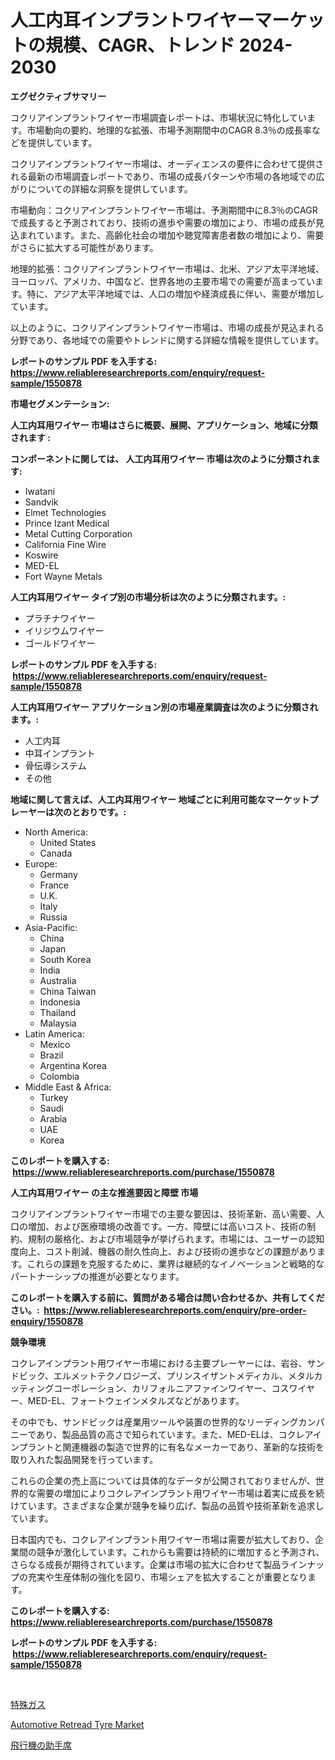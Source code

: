 <p><h1>人工内耳インプラントワイヤーマーケットの規模、CAGR、トレンド 2024-2030</h1></p><p><strong>エグゼクティブサマリー</strong></p>
<p><p>コクリアインプラントワイヤー市場調査レポートは、市場状況に特化しています。市場動向の要約、地理的な拡張、市場予測期間中のCAGR 8.3％の成長率などを提供しています。</p><p>コクリアインプラントワイヤー市場は、オーディエンスの要件に合わせて提供される最新の市場調査レポートであり、市場の成長パターンや市場の各地域での広がりについての詳細な洞察を提供しています。</p><p>市場動向：コクリアインプラントワイヤー市場は、予測期間中に8.3％のCAGRで成長すると予測されており、技術の進歩や需要の増加により、市場の成長が見込まれています。また、高齢化社会の増加や聴覚障害患者数の増加により、需要がさらに拡大する可能性があります。</p><p>地理的拡張：コクリアインプラントワイヤー市場は、北米、アジア太平洋地域、ヨーロッパ、アメリカ、中国など、世界各地の主要市場での需要が高まっています。特に、アジア太平洋地域では、人口の増加や経済成長に伴い、需要が増加しています。</p><p>以上のように、コクリアインプラントワイヤー市場は、市場の成長が見込まれる分野であり、各地域での需要やトレンドに関する詳細な情報を提供しています。</p></p>
<p><strong>レポートのサンプル PDF を入手する: <a href="https://www.reliableresearchreports.com/enquiry/request-sample/1550878">https://www.reliableresearchreports.com/enquiry/request-sample/1550878</a></strong></p>
<p><strong>市場セグメンテーション:</strong></p>
<p><strong> 人工内耳用ワイヤー 市場はさらに概要、展開、アプリケーション、地域に分類されます :</strong></p>
<p><strong>コンポーネントに関しては、 人工内耳用ワイヤー 市場は次のように分類されます: &nbsp;</strong></p>
<p><ul><li>Iwatani</li><li>Sandvik</li><li>Elmet Technologies</li><li>Prince Izant Medical</li><li>Metal Cutting Corporation</li><li>California Fine Wire</li><li>Koswire</li><li>MED-EL</li><li>Fort Wayne Metals</li></ul></p>
<p><strong> 人工内耳用ワイヤー タイプ別の市場分析は次のように分類されます。:</strong></p>
<p><ul><li>プラチナワイヤー</li><li>イリジウムワイヤー</li><li>ゴールドワイヤー</li></ul></p>
<p><strong>レポートのサンプル PDF を入手する: &nbsp;<a href="https://www.reliableresearchreports.com/enquiry/request-sample/1550878">https://www.reliableresearchreports.com/enquiry/request-sample/1550878</a></strong></p>
<p><strong> 人工内耳用ワイヤー アプリケーション別の市場産業調査は次のように分類されます。:</strong></p>
<p><ul><li>人工内耳</li><li>中耳インプラント</li><li>骨伝導システム</li><li>その他</li></ul></p>
<p><strong>地域に関して言えば、人工内耳用ワイヤー 地域ごとに利用可能なマーケットプレーヤーは次のとおりです。:</strong></p>
<p><ul>
    <li>
        North America:
        <ul>
            <li>United States</li>
            <li>Canada</li>
        </ul>
    </li>
    <li>
        Europe:
        <ul>
            <li>Germany</li>
            <li>France</li>
            <li>U.K.</li>
            <li>Italy</li>
            <li>Russia</li>
        </ul>
    </li>
    <li>
        Asia-Pacific:
        <ul>
            <li>China</li>
            <li>Japan</li>
            <li>South Korea</li>
            <li>India</li>
            <li>Australia</li>
            <li>China Taiwan</li>
            <li>Indonesia</li>
            <li>Thailand</li>
            <li>Malaysia</li>
        </ul>
    </li>
    <li>
        Latin America:
        <ul>
            <li>Mexico</li>
            <li>Brazil</li>
            <li>Argentina Korea</li>
            <li>Colombia</li>
        </ul>
    </li>
    <li>
        Middle East & Africa:
        <ul>
            <li>Turkey</li>
            <li>Saudi</li>
            <li>Arabia</li>
            <li>UAE</li>
            <li>Korea</li>
        </ul>
    </li>
    </ul></p>
<p><strong>このレポートを購入する: &nbsp;<a href="https://www.reliableresearchreports.com/purchase/1550878">https://www.reliableresearchreports.com/purchase/1550878</a></strong></p>
<p><strong>人工内耳用ワイヤー の主な推進要因と障壁 市場</strong></p>
<p><p>コクリアインプラントワイヤー市場での主要な要因は、技術革新、高い需要、人口の増加、および医療環境の改善です。一方、障壁には高いコスト、技術の制約、規制の厳格化、および市場競争が挙げられます。市場には、ユーザーの認知度向上、コスト削減、機器の耐久性向上、および技術の進歩などの課題があります。これらの課題を克服するために、業界は継続的なイノベーションと戦略的なパートナーシップの推進が必要となります。</p></p>
<p><strong>このレポートを購入する前に、質問がある場合は問い合わせるか、共有してください。:&nbsp; <a href="https://www.reliableresearchreports.com/enquiry/pre-order-enquiry/1550878">https://www.reliableresearchreports.com/enquiry/pre-order-enquiry/1550878</a></strong></p>
<p><strong>競争環境</strong></p>
<p><p>コクレアインプラント用ワイヤー市場における主要プレーヤーには、岩谷、サンドビック、エルメットテクノロジーズ、プリンスイザントメディカル、メタルカッティングコーポレーション、カリフォルニアファインワイヤー、コスワイヤー、MED-EL、フォートウェインメタルズなどがあります。</p><p>その中でも、サンドビックは産業用ツールや装置の世界的なリーディングカンパニーであり、製品品質の高さで知られています。また、MED-ELは、コクレアインプラントと関連機器の製造で世界的に有名なメーカーであり、革新的な技術を取り入れた製品開発を行っています。</p><p>これらの企業の売上高については具体的なデータが公開されておりませんが、世界的な需要の増加によりコクレアインプラント用ワイヤー市場は着実に成長を続けています。さまざまな企業が競争を繰り広げ、製品の品質や技術革新を追求しています。</p><p>日本国内でも、コクレアインプラント用ワイヤー市場は需要が拡大しており、企業間の競争が激化しています。これからも需要は持続的に増加すると予測され、さらなる成長が期待されています。企業は市場の拡大に合わせて製品ラインナップの充実や生産体制の強化を図り、市場シェアを拡大することが重要となります。</p></p>
<p><strong>このレポートを購入する: &nbsp; <a href="https://www.reliableresearchreports.com/purchase/1550878">https://www.reliableresearchreports.com/purchase/1550878</a></strong></p>
<p><strong>レポートのサンプル PDF を入手する: &nbsp;<a href="https://www.reliableresearchreports.com/enquiry/request-sample/1550878">https://www.reliableresearchreports.com/enquiry/request-sample/1550878</a></strong><strong></strong></p>
<p>&nbsp;</p>
<p><p><a href="https://medium.com/@wesleyeilly8796202/%E5%B0%82%E9%96%80%E3%82%AC%E3%82%B9%E5%B8%82%E5%A0%B4%E3%81%AE%E5%88%86%E6%9E%90-%E3%81%9D%E3%81%AEcagr-%E5%B8%82%E5%A0%B4%E3%82%BB%E3%82%B0%E3%83%A1%E3%83%B3%E3%83%86%E3%83%BC%E3%82%B7%E3%83%A7%E3%83%B3-%E3%81%8A%E3%82%88%E3%81%B3%E3%82%B0%E3%83%AD%E3%83%BC%E3%83%90%E3%83%AB%E7%94%A3%E6%A5%AD%E6%A6%82%E8%A6%81-771632836e46">特殊ガス</a></p><p><a href="https://cautious-neon-760.notion.site/Automotive-Retread-Tyre-Market-Challenges-Opportunities-and-Growth-Drivers-and-Major-Market-Playe-f94e56f7b6d84ff38afa7f89e3b25f35">Automotive Retread Tyre Market</a></p><p><a href="https://medium.com/@fabianhoncescu2022/%E9%A3%9B%E8%A1%8C%E6%A9%9F%E3%81%AE%E6%97%85%E5%AE%A2%E5%B8%AD%E5%B8%82%E5%A0%B4-%E5%B8%82%E5%A0%B4%E6%88%90%E9%95%B7%E7%8E%87-%E5%B8%82%E5%A0%B4%E3%83%88%E3%83%AC%E3%83%B3%E3%83%89-%E6%88%90%E9%95%B7%E6%88%A6%E7%95%A5%E3%81%AB%E9%96%A2%E3%81%99%E3%82%8B%E6%B4%9E%E5%AF%9F-c3cca3228694">飛行機の助手席</a></p></p>
